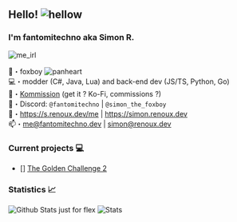 ## Hello! ![hellow](https://cdn.discordapp.com/emojis/438755742627921920.webp?size=32&quality=lossless)
### I'm fantomitechno aka Simon R.
![me_irl](https://cdn.discordapp.com/emojis/1024790523833237514.webp?size=96&quality=lossless)

🦊・foxboy ![panheart](https://cdn.discordapp.com/emojis/1021079224154595418.webp?size=16&quality=lossless)\
💻・modder (C#, Java, Lua) and back-end dev (JS/TS, Python, Go)\
💸・[Kommission](https://s.renoux.dev/commissions) (get it ? Ko-Fi, commissions ?) \
🥼・Discord: `@fantomitechno` | `@simon_the_foxboy`\
🔗・https://s.renoux.dev/me | https://simon.renoux.dev \
📫・[me@fantomitechno.dev](mailto:me@fantomitechno.dev) | [simon@renoux.dev](mailto:simon@renoux.dev)

### Current projects 💻
- [] [The Golden Challenge 2](https://simon.renoux.dev/projects/tgc)

### Statistics 📈
![Github Stats just for flex](https://github-readme-stats.vercel.app/api?username=fantomitechno&show_icons=true&theme=cobalt&count_private=true)
![Stats](https://github-readme-stats.vercel.app/api/top-langs/?username=fantomitechno&layout=compact&theme=outrun)

